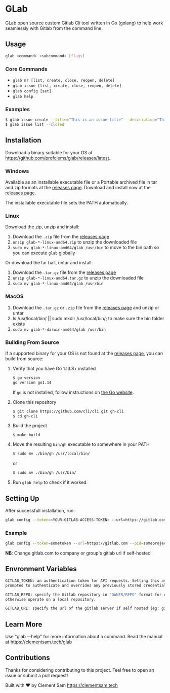 # GLab
GLab open source custom Gitlab Cli tool written in Go (golang) to help work seamlessly with Gitlab from the command line.

## Usage
  ```bash
  glab <command> <subcommand> [flags]
  ```

### Core Commands

- `glab mr [list, create, close, reopen, delete]`
- `glab issue [list, create, close, reopen, delete]`
- `glab config [set]`
- `glab help`


### Examples
  ```bash
  $ glab issue create --title="This is an issue title" --description="This is a really long description"
  $ glab issue list --closed
  ```

## Installation
Download a binary suitable for your OS at https://github.com/profclems/glab/releases/latest.

### Windows
Available as an installable executable file or a Portable archived file in tar and zip formats at the [releases page](https://github.com/profclems/glab/releases/latest).
Download and install now at the [releases page](https://github.com/profclems/glab/releases/latest).

The installable executable file sets the PATH automatically.

### Linux
Download the zip, unzip and install:

1. Download the `.zip` file from the [releases page](https://github.com/profclems/glab/releases/latest)
2. `unzip glab-*-linux-amd64.zip` to unzip the downloaded file 
3. `sudo mv glab-*-linux-amd64/glab /usr/bin` to move to the bin path so you can execute `glab` globally

Or download the tar ball, untar and install:

1. Download the `.tar.gz` file from the [releases page](https://github.com/profclems/glab/releases/latest)
2. `unzip glab-*-linux-amd64.tar.gz` to unzip the downloaded file 
3. `sudo mv glab-*-linux-amd64/glab /usr/bin`

### MacOS
1. Download the `.tar.gz` or `.zip` file from the [releases page](https://github.com/profclems/glab/releases/latest) and unzip or untar
2. ls /usr/local/bin/ || sudo mkdir /usr/local/bin/; to make sure the bin folder exists
3. `sudo mv glab-*-darwin-amd64/glab /usr/bin`

### Building From Source
If a supported binary for your OS is not found at the [releases page](https://github.com/profclems/glab/releases/latest), you can build from source:

1. Verify that you have Go 1.13.8+ installed

   ```sh
   $ go version
   go version go1.14
   ```

   If `go` is not installed, follow instructions on [the Go website](https://golang.org/doc/install).

2. Clone this repository

   ```sh
   $ git clone https://github.com/cli/cli.git gh-cli
   $ cd gh-cli
   ```

3. Build the project

   ```
   $ make build
   ```

4. Move the resulting `bin/gh` executable to somewhere in your PATH

   ```sh
   $ sudo mv ./bin/gh /usr/local/bin/
   ```
   or
   ```sh
   $ sudo mv ./bin/gh /usr/bin/
   ```

4. Run `glab help` to check if it worked.


## Setting Up
After successfull installation, run:
```bash
glab config --token=<YOUR-GITLAB-ACCESS-TOKEN> --url=https://gitlab.com --pid=<YOUR-GITLAB-PROJECT-ID> --repo=OWNER/REPO
```
### Example
```bash
glab config --token=sometoken --url=https://gitlab.com --pid=someprojectid --repo=profclems/glab
```
**NB**: Change gitlab.com to company or group's gitlab url if self-hosted

## Envronment Variables
  ```bash
  GITLAB_TOKEN: an authentication token for API requests. Setting this avoids being
  prompted to authenticate and overrides any previously stored credentials.

  GITLAB_REPO: specify the Gitlab repository in "OWNER/REPO" format for commands that
  otherwise operate on a local repository.

  GITLAB_URI: specify the url of the gitlab server if self hosted (eg: gitlab.example.com)
  ```
  
## Learn More
Use "glab <command> --help" for more information about a command.
Read the manual at https://clementsam.tech/glab

## Contributions
Thanks for considering contributing to this project. Feel free to open an issue or submit a pull request!


Built with ❤ by Clement Sam <https://clementsam.tech>
